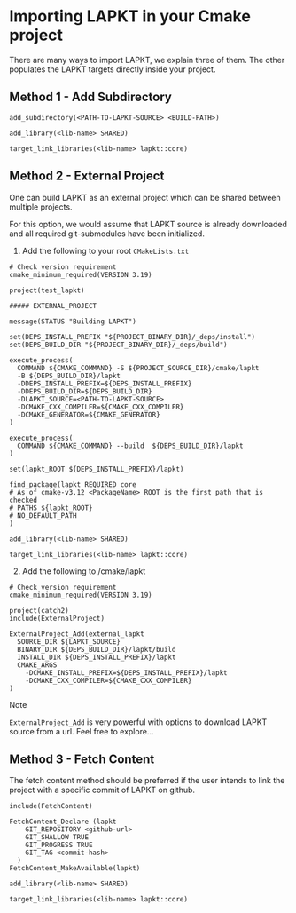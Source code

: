 # Importing LAPKT in your Cmake project

There are many ways to import LAPKT, we explain three of them.  The other populates the LAPKT targets directly inside your project.

## Method 1 - Add Subdirectory

```
add_subdirectory(<PATH-TO-LAPKT-SOURCE> <BUILD-PATH>)

add_library(<lib-name> SHARED)

target_link_libraries(<lib-name> lapkt::core)
```

## Method 2 - External Project

One can build LAPKT as an external project which can be shared between multiple projects.

For this option, we would assume that LAPKT source is already downloaded and all required git-submodules have been initialized. 


1. Add the following to your root `CMakeLists.txt`

```
# Check version requirement
cmake_minimum_required(VERSION 3.19)

project(test_lapkt)

##### EXTERNAL_PROJECT

message(STATUS "Building LAPKT")

set(DEPS_INSTALL_PREFIX "${PROJECT_BINARY_DIR}/_deps/install")
set(DEPS_BUILD_DIR "${PROJECT_BINARY_DIR}/_deps/build")

execute_process(
  COMMAND ${CMAKE_COMMAND} -S ${PROJECT_SOURCE_DIR}/cmake/lapkt
  -B ${DEPS_BUILD_DIR}/lapkt
  -DDEPS_INSTALL_PREFIX=${DEPS_INSTALL_PREFIX}
  -DDEPS_BUILD_DIR=${DEPS_BUILD_DIR}
  -DLAPKT_SOURCE=<PATH-TO-LAPKT-SOURCE>
  -DCMAKE_CXX_COMPILER=${CMAKE_CXX_COMPILER}
  -DCMAKE_GENERATOR=${CMAKE_GENERATOR}
)

execute_process(
  COMMAND ${CMAKE_COMMAND} --build  ${DEPS_BUILD_DIR}/lapkt
)

set(lapkt_ROOT ${DEPS_INSTALL_PREFIX}/lapkt)

find_package(lapkt REQUIRED core
# As of cmake-v3.12 <PackageName>_ROOT is the first path that is checked
# PATHS ${lapkt_ROOT} 
# NO_DEFAULT_PATH
)

add_library(<lib-name> SHARED)

target_link_libraries(<lib-name> lapkt::core)
```

2. Add the following to <root>/cmake/lapkt

```
# Check version requirement
cmake_minimum_required(VERSION 3.19)

project(catch2)
include(ExternalProject)

ExternalProject_Add(external_lapkt
  SOURCE_DIR ${LAPKT_SOURCE}
  BINARY_DIR ${DEPS_BUILD_DIR}/lapkt/build
  INSTALL_DIR ${DEPS_INSTALL_PREFIX}/lapkt
  CMAKE_ARGS 
    -DCMAKE_INSTALL_PREFIX=${DEPS_INSTALL_PREFIX}/lapkt
    -DCMAKE_CXX_COMPILER=${CMAKE_CXX_COMPILER}
)
```

> [!NOTE]
> `ExternalProject_Add` is very powerful with options to download LAPKT source from a url. Feel free to explore...

## Method 3 - Fetch Content

The fetch content method should be preferred if the user intends to link the project with a specific commit of LAPKT on github. 

```
include(FetchContent)

FetchContent_Declare (lapkt
    GIT_REPOSITORY <github-url>
    GIT_SHALLOW TRUE
    GIT_PROGRESS TRUE
    GIT_TAG <commit-hash>
  )
FetchContent_MakeAvailable(lapkt)

add_library(<lib-name> SHARED)

target_link_libraries(<lib-name> lapkt::core)
```